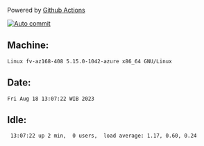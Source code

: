 Powered by [Github Actions](https://github.com/features/actions)

[![Auto commit](https://github.com/hiage/workstation/workflows/Auto%20commit/badge.svg)](https://github.com/hiage/workstation/actions?query=workflow%3A%22Auto+commit%22)

## Machine:
```
Linux fv-az168-408 5.15.0-1042-azure x86_64 GNU/Linux
```
## Date:
```
Fri Aug 18 13:07:22 WIB 2023
```
## Idle:
```
 13:07:22 up 2 min,  0 users,  load average: 1.17, 0.60, 0.24
```
